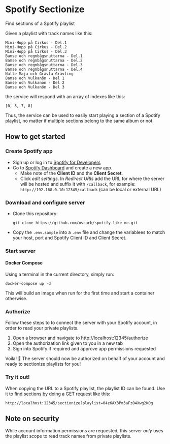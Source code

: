 # Spotify Sectionize
Find sections of a Spotify playlist

Given a playlist with track names like this:
```
Mini-Hopp på Cirkus - Del.1
Mini-Hopp på Cirkus - Del.2
Mini-Hopp på Cirkus - Del.3
Bamse och regnbågsnuttarna - Del.1
Bamse och regnbågsnuttarna - Del.2
Bamse och regnbågsnuttarna - Del.3
Bamse och regnbågsnuttarna - Del.4
Nalle-Maja och Grävla Grävling
Bamse och Vulkanön - Del 1
Bamse och Vulkanön - Del 2
Bamse och Vulkanön - Del 3
```
the service will respond with an array of indexes like this: 
```
[0, 3, 7, 8]
```

Thus, the service can be used to easily start playing a section of a Spotify playlist, no matter if multiple sections belong to the same album or not.

## How to get started

### Create Spotify app

* Sign up or log in to [Spotify for Developers](https://developer.spotify.com/)
* Go to [Spotify Dashboard](https://developer.spotify.com/dashboard/applications) and create a new app. 
    * Make note of the **Client ID** and the **Client Secret**. 
    * Click _edit settings_. In *Redirect URIs* add the URL for where the server will be hosted and suffix it with `/callback`, for example: `http://192.168.0.10:12345/callback` (can be local or external URL)

### Download and configure server

* Clone this repository:
    ```
    git clone https://github.com/oscarb/spotify-like-me.git
    ```
* Copy the `.env.sample` into a `.env` file and change the variablees to match your host, port and Spotify Client ID and Client Secret.

### Start server

#### Docker Compose

Using a terminal in the current directory, simply run:
```
docker-compose up -d 
```

This will build an image when run for the first time and start a container otherwise.

### Authorize

Follow these steps to to connect the server with your Spotify account, in order to read your private playlists.

1. Open a browser and navigate to http://localhost:12345/authorize 
2. Open the authorization link given to you in a new tab
3. Sign into Spotify if required and approve app permissions requested

Voila! 🎉  The server should now be authorized on behalf of your account and ready to sectionize playlists for you! 

### Try it out!

When copying the URL to a Spotify playlist, the playlist ID can be found. Use it to find sections by doing a GET request like this:
```
http://localhost:12345/sectionize?playlist=04z6AX3Pm3aFzO4Xwg2KOg
```

## Note on security

While account information permissions are requested, this server _only_ uses the playlist scope to read track names from private playlists.


